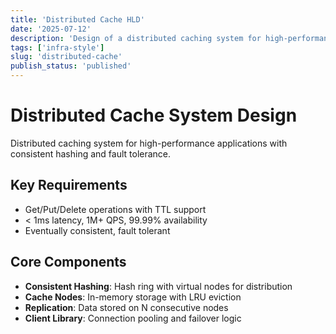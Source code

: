 ```yaml
---
title: 'Distributed Cache HLD'
date: '2025-07-12'
description: 'Design of a distributed caching system for high-performance applications, featuring consistent hashing, replication, and fault tolerance mechanisms.'
tags: ['infra-style']
slug: 'distributed-cache'
publish_status: 'published'
---
```


# Distributed Cache System Design

Distributed caching system for high-performance applications with consistent hashing and fault tolerance.

## Key Requirements

- Get/Put/Delete operations with TTL support
- < 1ms latency, 1M+ QPS, 99.99% availability
- Eventually consistent, fault tolerant

## Core Components

- **Consistent Hashing**: Hash ring with virtual nodes for distribution
- **Cache Nodes**: In-memory storage with LRU eviction
- **Replication**: Data stored on N consecutive nodes
- **Client Library**: Connection pooling and failover logic
